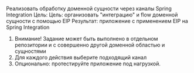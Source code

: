﻿Реализовать обработку доменной сущности через каналы Spring Integration
Цель: Цель: организовать "интеграцию" и flow доменной сущности с помощью EIP Результат: приложение c применением EIP на Spring Integration
1. Внимание! Задание может быть выполнено в отдельном репозитории и с совершенно другой доменной областью и сущностями
2. Для каждого действия выберите подходящий канал
3. Опционально: протестируйте приложение под нагрузкой.